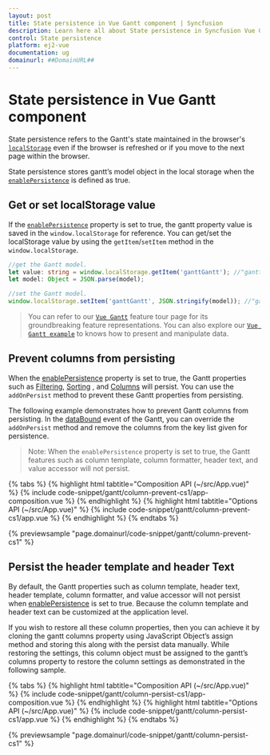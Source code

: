 ```yaml
---
layout: post
title: State persistence in Vue Gantt component | Syncfusion
description: Learn here all about State persistence in Syncfusion Vue Gantt component of Syncfusion Essential JS 2 and more.
control: State persistence 
platform: ej2-vue
documentation: ug
domainurl: ##DomainURL##
---
```


# State persistence in Vue Gantt component

State persistence refers to the Gantt's state maintained in the browser's [`localStorage`](https://www.w3schools.com/html/html5_webstorage.asp#) even if the browser is refreshed or if you move to the next page within the browser.

State persistence stores gantt’s model object in the local storage when the [`enablePersistence`](https://ej2.syncfusion.com/vue/documentation/api/gantt/#enablepersistence) is defined as true.

## Get or set localStorage value

If the [`enablePersistence`](https://ej2.syncfusion.com/vue/documentation/api/gantt/#enablepersistence) property is set to true, the gantt property value is saved in the `window.localStorage` for reference. You can get/set the localStorage value by using the `getItem`/`setItem` method in the `window.localStorage`.

```ts
//get the Gantt model.
let value: string = window.localStorage.getItem('ganttGantt'); //"ganttGantt" is component name + component id.
let model: Object = JSON.parse(model);

```

```ts
//set the Gantt model.
window.localStorage.setItem('ganttGantt', JSON.stringify(model)); //"ganttGantt" is component name + component id.

```

> You can refer to our [`Vue Gantt`](https://www.syncfusion.com/vue-ui-components/vue-gantt-chart) feature tour page for its groundbreaking feature representations. You can also explore our [`Vue Gantt example`](https://ej2.syncfusion.com/vue/demos/#/material/gantt/default) to knows how to present and manipulate data.

## Prevent columns from persisting

When the [enablePersistence](https://ej2.syncfusion.com/vue/documentation/api/gantt/#enablepersistence) property is set to true, the Gantt properties such as [Filtering](https://ej2.syncfusion.com/vue/documentation/api/gantt/#allowfiltering), [Sorting](https://ej2.syncfusion.com/vue/documentation/api/gantt/#allowsorting) , and [Columns](https://ej2.syncfusion.com/vue/documentation/api/gantt/#columns) will persist. You can use the `addOnPersist` method to prevent these Gantt properties from persisting.

The following example demonstrates how to prevent Gantt columns from persisting. In the [dataBound](https://ej2.syncfusion.com/vue/documentation/api/gantt/#databound) event of the Gantt, you can override the `addOnPersist` method and remove the columns from the key list given for persistence.

>Note: When the `enablePersistence` property is set to true, the Gantt features such as column template, column formatter, header text, and value accessor will not persist.

{% tabs %}
{% highlight html tabtitle="Composition API (~/src/App.vue)" %}
{% include code-snippet/gantt/column-prevent-cs1/app-composition.vue %}
{% endhighlight %}
{% highlight html tabtitle="Options API (~/src/App.vue)" %}
{% include code-snippet/gantt/column-prevent-cs1/app.vue %}
{% endhighlight %}
{% endtabs %}
        
{% previewsample "page.domainurl/code-snippet/gantt/column-prevent-cs1" %}

## Persist the header template and header Text

By default, the Gantt properties such as column template, header text, header template, column formatter, and value accessor will not persist when [enablePersistence](https://ej2.syncfusion.com/vue/documentation/api/gantt/#enablepersistence) is set to true. Because the column template and header text can be customized at the application level.

If you wish to restore all these column properties, then you can achieve it by cloning the gantt columns property using JavaScript Object’s assign method and storing this along with the persist data manually. While restoring the settings, this column object must be assigned to the gantt’s columns property to restore the column settings as demonstrated in the following sample.

{% tabs %}
{% highlight html tabtitle="Composition API (~/src/App.vue)" %}
{% include code-snippet/gantt/column-persist-cs1/app-composition.vue %}
{% endhighlight %}
{% highlight html tabtitle="Options API (~/src/App.vue)" %}
{% include code-snippet/gantt/column-persist-cs1/app.vue %}
{% endhighlight %}
{% endtabs %}
        
{% previewsample "page.domainurl/code-snippet/gantt/column-persist-cs1" %}